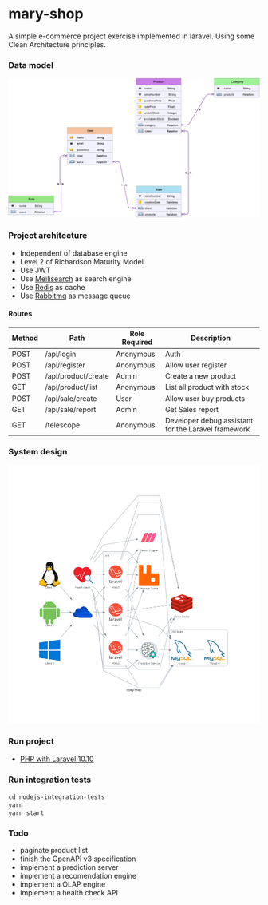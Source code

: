 # mary-shop
A simple e-commerce project exercise implemented in laravel. 
Using some Clean Architecture principles.

### Data model
![Screenshot of ecommerce](images/app-data-model.png)

### Project architecture

* Independent of database engine
* Level 2 of Richardson Maturity Model
* Use JWT
* Use [Meilisearch](https://www.meilisearch.com/docs) as search engine
* Use [Redis](https://redis.io/) as cache
* Use [Rabbitmq](https://www.rabbitmq.com/) as message queue

#### Routes

| Method    | Path                        | Role Required    | Description                                         |
| --------- | --------------------------- | ---------------- | --------------------------------------------------- |
| POST	     | /api/login	| Anonymous	 | Auth                                                |
| POST	     | /api/register              	| Anonymous      	 | Allow user register                                 |
| POST	     | /api/product/create	| Admin	 | Create a new product                                |
| GET	     | /api/product/list	| Anonymous	 | List all product with stock                         |
| POST	     | /api/sale/create	| User	 | Allow user buy products                             |
| GET	     | /api/sale/report	| Admin	 | Get Sales report                                    |
| GET	     | /telescope	| Anonymous	 | Developer debug assistant for the Laravel framework |



### System design
![Screenshot of ecommerce](images/app-system-design.png)

### Run project
* [PHP with Laravel 10.10](laravel-backend/README.md)


### Run integration tests
```
cd nodejs-integration-tests
yarn
yarn start
```

### Todo

* paginate product list
* finish the OpenAPI v3 specification 
* implement a prediction server
* implement a recomendation engine
* implement a OLAP engine
* implement a health check API
